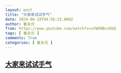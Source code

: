 ```yaml
---
layout: post
title: "大家来试试手气"
date: 2024-06-18T04:56:23.000Z
author: 崔永元
from: https://www.youtube.com/watch?v=xYWXHBcoXbQ
tags: [ 崔永元 ]
comments: True
categories: [ 崔永元 ]
---
```

<!--1718686583000-->
[大家来试试手气](https://www.youtube.com/watch?v=xYWXHBcoXbQ)
------

<div>

</div>

